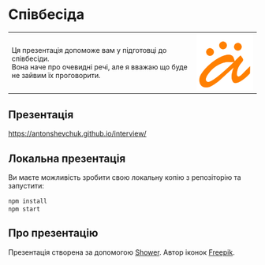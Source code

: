 # Співбесіда

<table>
<tr>
    <td>
        Ця презентація допоможе вам у підготовці до співбесіди.<br/>
        Вона наче про очевидні речі, але я вважаю що буде не зайвим їх проговорити.
    </td>
    <td>
        <img src="pictures/icon-192x192.png" alt="Anton's logo"/>
    </td>
</tr>
</table>

## Презентація

https://antonshevchuk.github.io/interview/

## Локальна презентація

Ви маєте можливість зробити свою локальну копію з репозіторію та запустити:

```
npm install
npm start
```

## Про презентацію
Презентація створена за допомогою [Shower](https://shwr.me/).
Автор іконок [Freepik](https://www.freepik.com).
